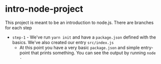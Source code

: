 # intro-node-project

This project is meant to be an introduction to node.js. There are branches for each step

* `step-1` - We've run `yarn init` and have a `package.json` defined with the basics. We've also created our entry `src/index.js`
  * At this point you have a very basic `package.json` and simple entry-point that prints something. You can see the output by running `node .`
